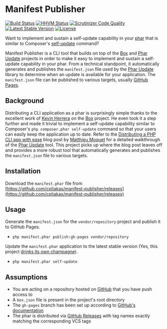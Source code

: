 # Manifest Publisher

[![Build Status](https://travis-ci.org/cpliakas/manifest-publisher.svg?branch=master)](https://travis-ci.org/cpliakas/manifest-publisher)
[![HHVM Status](http://hhvm.h4cc.de/badge/cpliakas/manifest-publisher.svg)](http://hhvm.h4cc.de/package/cpliakas/manifest-publisher)
[![Scrutinizer Code Quality](https://scrutinizer-ci.com/g/cpliakas/manifest-publisher/badges/quality-score.png?b=master)](https://scrutinizer-ci.com/g/cpliakas/manifest-publisher/?branch=master)
[![Latest Stable Version](https://poser.pugx.org/cpliakas/manifest-publisher/v/stable.svg)](https://packagist.org/packages/cpliakas/manifest-publisher)
[![License](https://poser.pugx.org/cpliakas/manifest-publisher/license.svg)](https://packagist.org/packages/cpliakas/manifest-publisher)

Want to implement and sustain a self-update capability in your [phar](http://php.net/manual/en/intro.phar.php)
that is similar to Composer's [self-update](https://getcomposer.org/doc/03-cli.md#self-update)
command?

Manifest Publisher is a CLI tool that builds on top of the [Box](https://github.com/herrera-io/php-box)
and [Phar Update](https://github.com/herrera-io/php-phar-update) projects in
order to make it easy to implement and sustain a self-update capability in your
phar. From a technical standpoint, it automatically generates and publishes the
`manifest.json` file used by the [Phar Update](https://github.com/herrera-io/php-phar-update)
library to determine when an update is available for your application. The
`manifest.json` file can be published to various targets, usually [GitHub Pages](https://pages.github.com/).

## Background

Distributing a CLI application as a phar is surprisingly simple thanks to the
excellent work of [Kevin Herrera](https://github.com/kherge) on the [Box](https://github.com/herrera-io/php-box)
project. He even took it a step further and made it trivial to implement
a self-update capability similar to Composer's `php composer.phar self-update`
command so that your users can easily keep the application up to date. Refer to
the [Distributing a PHP CLI app with ease](http://moquet.net/blog/distributing-php-cli/)
blog post by [Matthieu Moquet](https://github.com/MattKetmo) for a detailed
walkthrough of the [Phar Update](https://github.com/herrera-io/php-phar-update)
tool. This project picks up where the blog post leaves off and provides a more
robust tool that automatically generates and publishes the `manifest.json` file
to various targets.

## Installation

Download the `manifest.phar` file from [https://github.com/cpliakas/manifest-publisher/releases](https://github.com/cpliakas/manifest-publisher/releases)

## Usage

Generate the `manifest.json` for the `vendor/repository` project and publish it
to GitHub Pages.

* `php manifest.phar publish:gh-pages vendor/repository`

Update the `manifest.phar` application to the latest stable version (Yes, this
project [drinks its own champagne](http://en.wikipedia.org/wiki/Eating_your_own_dog_food#Criticism_and_alternative_terms)).

* `php manifest.phar self-update`

## Assumptions

* You are acting on a repository hosted on [GitHub](https://github.com/) that you have push access to
* A `box.json` file is present in the project's root directory
* The `gh-pages` branch has been set up according to [GitHub's documentation](https://help.github.com/articles/creating-project-pages-manually)
* The phar is distributed via [GitHub Releases](https://github.com/blog/1547-release-your-software)
  with tag names exactly matching the corresponding VCS tags
